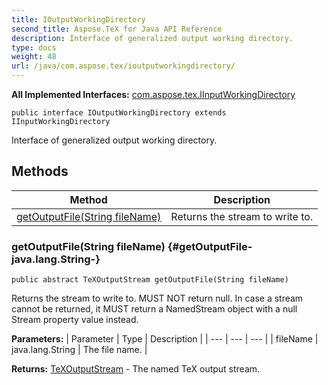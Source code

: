 ```yaml
---
title: IOutputWorkingDirectory
second_title: Aspose.TeX for Java API Reference
description: Interface of generalized output working directory.
type: docs
weight: 48
url: /java/com.aspose.tex/ioutputworkingdirectory/
---
```

**All Implemented Interfaces:**
[com.aspose.tex.IInputWorkingDirectory](../../com.aspose.tex/iinputworkingdirectory)
```
public interface IOutputWorkingDirectory extends IInputWorkingDirectory
```

Interface of generalized output working directory.
## Methods

| Method | Description |
| --- | --- |
| [getOutputFile(String fileName)](#getOutputFile-java.lang.String-) | Returns the stream to write to. |
### getOutputFile(String fileName) {#getOutputFile-java.lang.String-}
```
public abstract TeXOutputStream getOutputFile(String fileName)
```


Returns the stream to write to. MUST NOT return null. In case a stream cannot be returned, it MUST return a NamedStream object with a null Stream property value instead.

**Parameters:**
| Parameter | Type | Description |
| --- | --- | --- |
| fileName | java.lang.String | The file name. |

**Returns:**
[TeXOutputStream](../../com.aspose.tex/texoutputstream) - The named TeX output stream.
